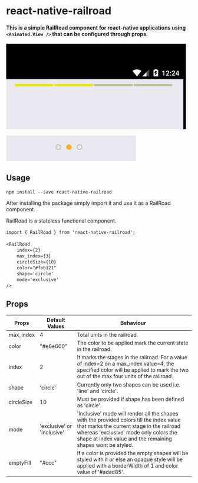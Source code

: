 # react-native-railroad

#### This is a simple RailRoad component for react-native applications using `<Animated.View />` that can be configured through props.

![](res/railroad.png)

![](res/circular_railroad.png)

## Usage

```
npm install --save react-native-railroad
```
After installing the package simply import it and use it as a RailRoad component. 

RailRoad is a stateless functional component.
```
import { RailRoad } from 'react-native-railroad';

<RailRoad 
    index={2}
    max_index={3}
    circleSize={10}
    color="#fbb121"
    shape='circle'
    mode='exclusive'
/>
```

## Props

Props | Default Values | Behaviour
----- | -------------- | --------
max_index|4| Total units in the railroad.
color|"#e6e600"| The color to be applied mark the current state in the railroad. 
index|2|It marks the stages in the railroad. For a value of index=2 on a max_index value=4, the specified color will be applied to mark the two out of the max four units of the railroad.
shape|'circle'|Currently only two shapes can be used i.e. 'line' and  'circle'.
circleSize|10|Must be provided if shape has been defined as 'circle'.
mode|'exclusive' or 'inclusive'| 'Inclusive' mode will render all the shapes with the provided colors till the index value that marks the current stage in the railroad whereas 'exclusive' mode only colors the shape at index value and the remaining shapes wont be styled.
emptyFill|"#ccc"|If a color is provided the empty shapes will be styled with it or else an opaque style will be applied with a borderWidth of 1 and color value of '#adad85'.



